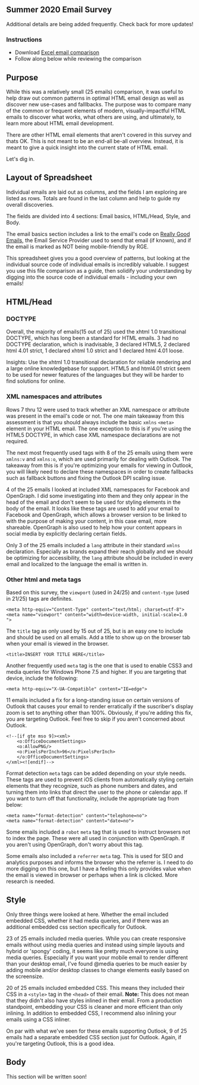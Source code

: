 ## Summer 2020 Email Survey

Additional details are being added frequently. Check back for more updates!

### Instructions

- Download [Excel email comparison](Email-Construction-Comparison.xlsx)
- Follow along below while reviewing the comparison

## Purpose

While this was a relatively small (25 emails) comparison, it was useful to help draw out common patterns in optimal HTML email design as well as discover new use-cases and falllbacks. The purpose was to compare many of the common or frequent elements of modern, visually-impactful HTML emails to discover what works, what others are using, and ultimately, to learn more about HTML email development. 

There are other HTML email elements that aren't covered in this survey and thats OK. This is not meant to be an end-all be-all overview. Instead, it is meant to give a quick insight into the current state of HTML email.

Let's dig in.

## Layout of Spreadsheet

Individual emails are laid out as columns, and the fields I am exploring are listed as rows. Totals are found in the last column and help to guide my overall discoveries.

The fields are divided into 4 sections: Email basics, HTML/Head, Style, and Body. 

The email basics section includes a link to the email's code on [Really Good Emails](https://reallygoodemails.com/), the Email Service Provider used to send that email (if known), and if the email is marked as NOT being mobile-friendly by RGE. 

This spreadsheet gives you a good overview of patterns, but looking at the individual source code of individual emails is incredibly valuable. I suggest you use this file comparison as a guide, then solidify your understanding by digging into the source code of individual emails - including your own emails!

## HTML/Head

### DOCTYPE

Overall, the majority of emails(15 out of 25) used the xhtml 1.0 transitional DOCTYPE, which has long been a standard for HTML emails. 3 had no DOCTYPE declaration, which is inadvisable, 3 declared HTML5, 2 declared html 4.01 strict, 1 declared xhtml 1.0 strict and 1 declared html 4.01 loose. 

Insights: Use the xhtml 1.0 transitional declaration for reliable rendering and a large online knowledgebase for support. HTML5 and html4.01 strict seem to be used for newer features of the languages but they will be harder to find solutions for online. 

### XML namespaces and attributes

Rows 7 thru 12 were used to track whether an XML namespace or attribute was present in the email's code or not. The one main takeaway from this assessment is that you should always include the basic `xmlns` `<meta>` element in your HTML email. The one exception to this is if you're using the HTML5 DOCTYPE, in which case XML namespace declarations are not required. 

The next most frequently used tags with 8 of the 25 emails using them were `xmlns:v` and `xmlns:o`, which are used primarily for dealing with Outlook. The takeaway from this is if you're optimizing your emails for viewing in Outlook, you will likely need to declare these namespaces in order to create fallbacks such as fallback buttons and fixing the Outlook DPI scaling issue.

4 of the 25 emails I looked at included XML namespaces for Facebook and OpenGraph. I did some investigating into them and they only appear in the head of the email and don't seem to be used for styling elements in the body of the email. It looks like these tags are used to add your email to Facebook and OpenGraph, which allows a browser version to be linked to with the purpose of making your content, in this case email, more shareable. OpenGraph is also used to help how your content appears in social media by explicitly declaring certain fields. 

Only 3 of the 25 emails included a `lang` attribute in their standard `xmlns` declaration. Especially as brands expand their reach globally and we should be optimizing for accessibility, the `lang` attribute should be included in every email and localized to the language the email is written in. 

### Other html and meta tags

Based on this survey, the `viewport` (used in 24/25) and `content-type` (used in 21/25) tags are definites.

    <meta http-equiv="Content-Type" content="text/html; charset=utf-8">
    <meta name="viewport" content="width=device-width, initial-scale=1.0 ">

The `title` tag as only used by 15 out of 25, but is an easy one to include and should be used on all emails. Add a title to show up on the browser tab when your email is viewed in the browser.

    <title>INSERT YOUR TITLE HERE</title>

Another frequently used `meta` tag is the one that is used to enable CSS3 and media queries for Windows Phone 7.5 and higher. If you are targeting that device, include the following: 

    <meta http-equiv="X-UA-Compatible" content="IE=edge">
 
11 emails included a fix for a long-standing issue on certain versions of Outlook that causes your email to render erratically if the suscriber's display zoom is set to anything other than 100%. Obviously, if you're adding this fix, you are targeting Outlook. Feel free to skip if you aren't concerned about Outlook.

    <!--[if gte mso 9]><xml>
        <o:OfficeDocumentSettings>
        <o:AllowPNG/>
        <o:PixelsPerInch>96</o:PixelsPerInch>
        </o:OfficeDocumentSettings>
    </xml><![endif]-->

Format detection `meta` tags can be added depending on your style needs. These tags are used to prevent iOS clients from automatically styling certain elements that they recognize, such as phone numbers and dates, and turning them into links that direct the user to the phone or calendar app. If you want to turn off that functionality, include the appropriate tag from below:

    <meta name="format-detection" content="telephone=no">
    <meta name="format-detection" content="date=no">

Some emails included a `robot` `meta` tag that is used to instruct browsers not to index the page. These were all used in conjunction with OpenGraph. If you aren't using OpenGraph, don't worry about this tag. 

Some emails also included a `referrer` `meta` tag. This is used for SEO and analytics purposes and informs the browser who the referrer is. I need to do more digging on this one, but I have a feeling this only provides value when the email is viewed in browser or perhaps when a link is clicked. More research is needed. 

## Style

Only three things were looked at here. Whether the email included embedded CSS, whether it had media queries, and if there was an additional embedded css section specifically for Outlook.

23 of 25 emails included media queries. While you can create responsive emails without using media queries and instead using simple layouts and hybrid or 'spongy' coding, it seems like pretty much everyone is using media queries. Especially if you want your mobile email to render different than your desktop email, I've found @media queries to be much easier by adding mobile and/or desktop classes to change elements easily based on the screensize.

20 of 25 emails included embedded CSS. This means they included their CSS in a `<style>` tag in the `<head>` of their email. **Note:** This does not mean that they didn't also have styles inlined in their email. From a production standpoint, embedding your CSS is cleaner and more efficient than only inlining. In addition to embedded CSS, I recommend also inlining your emails using a CSS inliner. 

On par with what we've seen for these emails supporting Outlook, 9 of 25 emails had a separate embedded CSS section just for Outlook. Again, if you're targeting Outlook, this is a good idea.


## Body

This section will be written soon!
